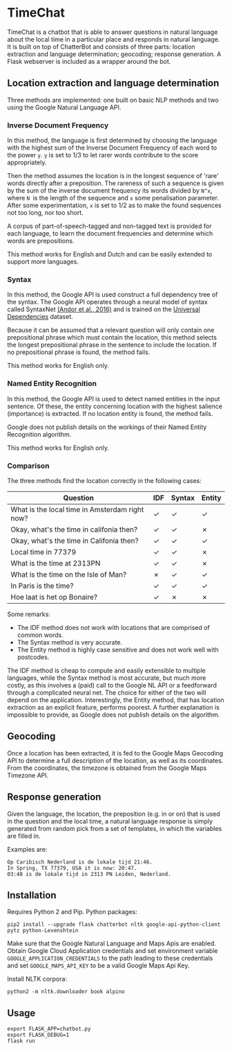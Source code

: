 # TimeChat
TimeChat is a chatbot that is able to answer questions in natural language about the local time in a particular place and responds in natural language. It is built on top of ChatterBot and consists of three parts: location extraction and language determination; geocoding; response generation. A Flask webserver is included as a wrapper around the bot.

## Location extraction and language determination
Three methods are implemented: one built on basic NLP methods and two using the Google Natural Language API.

### Inverse Document Frequency
In this method, the language is first determined by choosing the language with the highest sum of the Inverse Document Frequency of each word to the power `y`. `y` is set to 1/3 to let rarer words contribute to the score appropriately.

Then the method assumes the location is in the longest sequence of 'rare' words directly after a preposition. The rareness of such a sequence is given by the sum of the inverse document frequency its words divided by `N^x`, where `N `is the length of the sequence and `x` some penalisation parameter. After some experimentation, `x` is set to 1/2 as to make the found sequences not too long, nor too short.

A corpus of part-of-speech-tagged and non-tagged text is provided for each language, to learn the document frequencies and determine which words are prepositions.

This method works for English and Dutch and can be easily extended to support more languages.

### Syntax
In this method, the Google API is used construct a full dependency tree of the syntax. The Google API operates through a neural model of syntax called SyntaxNet [(Andor et al., 2016)](http://arxiv.org/abs/1603.06042) and is trained on the [Universal Dependencies](http://universaldependencies.org/) dataset.

Because it can be assumed that a relevant question will only contain one prepositional phrase which must contain the location, this method selects the longest prepositional phrase in the sentence to include the location. If no prepositional phrase is found, the method fails.

This method works for English only.

### Named Entity Recognition
In this method, the Google API is used to detect named entities in the input sentence. Of these, the entity concerning location with the highest salience (importance) is extracted. If no location entity is found, the method fails.

Google does not publish details on the workings of their Named Entity Recognition algorithm.

This method works for English only.

### Comparison
The three methods find the location correctly in the following cases:

Question | IDF | Syntax | Entity
--- | --- | --- | ---
What is the local time in Amsterdam right now? | ✓ | ✓ | ✓
Okay, what's the time in califonia then? | ✓ | ✓ | ✗
Okay, what's the time in Califonia then? | ✓ | ✓ | ✓
Local time in 77379 | ✓ | ✓ | ✗
What is the time at 2313PN | ✓ | ✓ | ✗
What is the time on the Isle of Man? | ✗ | ✓ | ✓
In Paris is the time? | ✓ | ✓ | ✓
Hoe laat is het op Bonaire? | ✓ | ✗ | ✗

Some remarks:
- The IDF method does not work with locations that are comprised of common words.
- The Syntax method is very accurate.
- The Entity method is highly case sensitive and does not work well with postcodes.

The IDF method is cheap to compute and easily extensible to multiple languages, while the Syntax method is most accurate, but much more costly, as this involves a (paid) call to the Google NL API or a feedforward through a complicated neural net. The choice for either of the two will depend on the application. Interestingly, the Entity method, that has location extraction as an explicit feature, performs poorest. A further explanation is impossible to provide, as Google does not publish details on the algorithm.

## Geocoding
Once a location has been extracted, it is fed to the Google Maps Geocoding API to determine a full description of the location, as well as its coordinates. From the coordinates, the timezone is obtained from the Google Maps Timezone API.

## Response generation
Given the language, the location, the preposition (e.g. in or on) that is used in the question and the local time, a natural language response is simply generated from random pick from a set of templates, in which the variables are filled in.

Examples are:
```
Op Caribisch Nederland is de lokale tijd 21:46.
In Spring, TX 77379, USA it is now: 20:47.
03:48 is de lokale tijd in 2313 PN Leiden, Nederland.
```


## Installation
Requires Python 2 and Pip. Python packages:
```
pip2 install --upgrade flask chatterbot nltk google-api-python-client pytz python-Levenshtein
```
Make sure that the Google Natural Language and Maps Apis are enabled. Obtain Google Cloud Application credentials and set environment variable `GOOGLE_APPLICATION_CREDENTIALS` to the path leading to these credentials and set `GOOGLE_MAPS_API_KEY` to be a valid Google Maps Api Key.

Install NLTK corpora:
```
python2 -m nltk.downloader book alpino
```

## Usage
```
export FLASK_APP=chatbot.py
export FLASK_DEBUG=1
flask run
```
